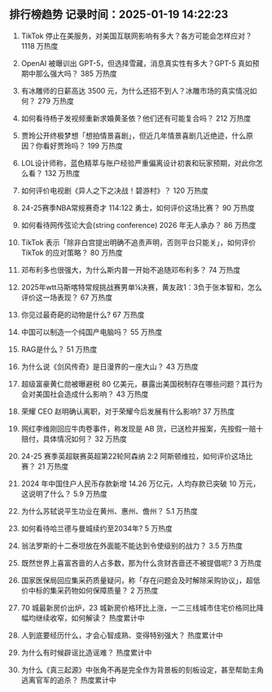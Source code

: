 
## 排行榜趋势 记录时间：2025-01-19 14:22:23
  
  1. TikTok 停止在美服务，对美国互联网影响有多大？各方可能会怎样应对？ 1118 万热度
    
  2. OpenAI 被曝训出 GPT-5，但选择雪藏，消息真实性有多大？GPT-5 真如预期中那么强大吗？ 385 万热度
    
  3. 有冰雕师的日薪高达 3500 元，为什么还招不到人？冰雕市场的真实情况如何？ 279 万热度
    
  4. 如何看待杨子发视频重新求婚黄圣依？他们还有可能复合吗？ 212 万热度
    
  5. 贾玲公开终极梦想「想拍情景喜剧」，但近几年情景喜剧几近绝迹，什么原因？你看好贾玲吗？ 199 万热度
    
  6. LOL设计师称，蓝色精萃与账户经验严重偏离设计初衷和玩家预期，对此你怎么看？ 132 万热度
    
  7. 如何评价电视剧《异人之下之决战！碧游村》？ 120 万热度
    
  8. 24-25赛季NBA常规赛奇才 114:122 勇士，如何评价这场比赛？ 90 万热度
    
  9. 如何看待网传弦论大会(string conference) 2026 年无人承办？ 86 万热度
    
  10. TikTok 表示「除非白宫提出明确不追责声明，否则平台只能关」，如何评价 TikTok 的应对策略？ 80 万热度
    
  11. 邓布利多也很强大，为什么斯内普一开始不追随邓布利多？ 74 万热度
    
  12. 2025年wtt马斯喀特常规挑战赛男单¼决赛，黄友政1：3负于张本智和，怎么评价这一场表现？ 67 万热度
    
  13. 你见过最奇葩的动物是什么? 67 万热度
    
  14. 中国可以制造一个纯国产电脑吗？ 55 万热度
    
  15. RAG是什么？ 51 万热度
    
  16. 为什么说《剑风传奇》是日漫界的一座大山？ 43 万热度
    
  17. 超级富豪黄仁勋被曝避税 80 亿美元，暴露出美国税制存在哪些问题？其行为会对美国社会造成什么影响？ 43 万热度
    
  18. 荣耀 CEO 赵明确认离职，对于荣耀今后发展有什么影响? 37 万热度
    
  19. 网红李维刚回应牛肉卷事件，称发现是 AB 货，已送检并报案，先按假一赔十赔付，具体情况如何？ 32 万热度
    
  20. 24-25 赛季英超联赛英超第22轮阿森纳 2:2 阿斯顿维拉，如何评价这场比赛？ 21 万热度
    
  21. 2024 年中国住户人民币存款新增 14.26 万亿元，人均存款已突破 10 万元，这说明了什么？ 5.9 万热度
    
  22. 为什么苏轼说平生功业在黄州、惠州、儋州？ 5.1 万热度
    
  23. 如何看待哈兰德与曼城续约至2034年? 5 万热度
    
  24. 翁法罗斯的十二泰坦放在外面能不能达到令使级别的战力？ 3.5 万热度
    
  25. 既然世界上喜富吝啬的人占多数，那为什么贪财吝啬还不被提倡呢? 3 万热度
    
  26. 国家医保局回应集采药质量疑问，称「存在问题会及时解除采购协议」，超低价中标的集采药物如何保障质量？ 2 万热度
    
  27. 70 城最新房价出炉，23 城新房价格环比上涨，一二三线城市住宅价格同比降幅均继续收窄，如何解读？ 热度累计中
    
  28. 人到底要经历什么，才会心智成熟、变得特别强大？ 热度累计中
    
  29. 为什么有时候辟谣比造谣难？ 热度累计中
    
  30. 为什么《真三起源》中张角不再是完全作为背景板的刻板设定，甚至帮助主角逃离官军的追杀？ 热度累计中
    